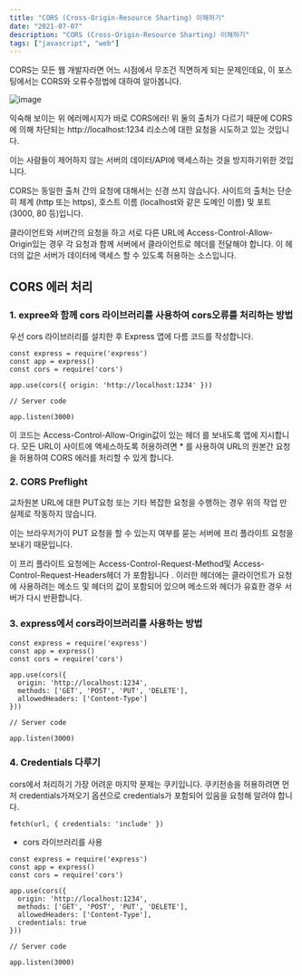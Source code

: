 ```yaml
---
title: "CORS (Cross-Origin-Resource Sharting) 이해하기"
date: "2021-07-07"
description: "CORS (Cross-Origin-Resource Sharting) 이해하기"
tags: ["javascript", "web"]
---
```


CORS는 모든 웹 개발자라면 어느 시점에서 무조건 직면하게 되는 문제인데요,
이 포스팅에서는 CORS와 오류수정법에 대하여 알아봅니다.

![image](https://user-images.githubusercontent.com/61695175/121845880-167f7a00-cd21-11eb-98ec-7b560e7d493a.png)

익숙해 보이는 위 에러메시지가 바로 CORS에러!
위 둘의 출처가 다르기 때문에 CORS에 의해 차단되는 http://localhost:1234 리소스에 대한 요청을 시도하고 있는 것입니다.

이는 사람들이 제어하지 않는 서버의 데이터/API에 액세스하는 것을 방지하기위한 것입니다.

CORS는 동일한 출처 간의 요청에 대해서는 신경 쓰지 않습니다.
사이트의 출처는 단순히 체계 (http 또는 https), 호스트 이름 (localhost와 같은 도메인 이름) 및 포트 (3000, 80 등)입니다.

클라이언트와 서버간의 요청을 하고 서로 다른 URL에 Access-Control-Allow-Origin있는 경우 각 요청과 함께 서버에서 클라이언트로 
헤더를 전달해야 합니다. 이 헤더의 값은 서버가 데이터에 액세스 할 수 있도록 허용하는 소스입니다.

## CORS 에러 처리

### 1. expree와 함께 cors 라이브러리를 사용하여 cors오류를 처리하는 방법
우선 cors 라이브러리를 설치한 후 Express 앱에 다름 코드를 작성합니다. 

```
const express = require('express')
const app = express()
const cors = require('cors')

app.use(cors({ origin: 'http://localhost:1234' }))

// Server code 

app.listen(3000)
```

이 코드는 Access-Control-Allow-Origin값이 있는 헤더 를 보내도록 앱에 지시합니다.
모든 URL이 사이트에 액세스하도록 허용하려면 * 를 사용하여 URL의 원본간 요청을 허용하여 CORS 에러를 처리할 수 있게 합니다. 

### 2. CORS Preflight

교차원본 URL에 대한 PUT요청 또는 기타 복잡한 요청을 수행하는 경우 위의 작업 만 실제로 작동하지 않습니다.

이는 브라우저가이 PUT 요청을 할 수 있는지 여부를 묻는 서버에 프리 플라이트 요청을 보내기 때문입니다.

이 프리 플라이트 요청에는 Access-Control-Request-Method및 Access-Control-Request-Headers헤더 가 포함됩니다 .
이러한 헤더에는 클라이언트가 요청에 사용하려는 메소드 및 헤더의 값이 포함되어 있으며 메소드와 헤더가 유효한 경우 서버가 다시 반환합니다.

### 3. express에서 cors라이브러리를 사용하는 방법
  
```
const express = require('express')
const app = express()
const cors = require('cors')

app.use(cors({
  origin: 'http://localhost:1234',
  methods: ['GET', 'POST', 'PUT', 'DELETE'],
  allowedHeaders: ['Content-Type']
}))

// Server code 

app.listen(3000)
```

### 4. Credentials 다루기

cors에서 처리하기 가장 어려운 마지막 문제는 쿠키입니다. 
쿠키전송을 허용하려면 먼저 credentials가져오기 옵션으로 credentials가 포함되어 있음을 요청해 알려야 합니다. 

```
fetch(url, { credentials: 'include' })
```

* cors 라이브러리를 사용

```
const express = require('express')
const app = express()
const cors = require('cors')

app.use(cors({
  origin: 'http://localhost:1234',
  methods: ['GET', 'POST', 'PUT', 'DELETE'],
  allowedHeaders: ['Content-Type'],
  credentials: true
}))

// Server code 

app.listen(3000)
```

